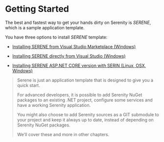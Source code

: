 # Getting Started

The best and fastest way to get your hands dirty on Serenity is _SERENE_, which is a sample application template.

You have three options to install _SERENE_ template:

* [Installing SERENE from Visual Studio Marketplace (Windows)](installing_serene_from_visual_studio_gallery.md)

* [Installing SERENE directly from Visual Studio (Windows)](installing_serene_directly_from_visual_studio.md)

* [Installing SERENE ASP.NET CORE version with SERIN (Linux, OSX, Windows)](instaling-serene-aspnet-core-version-with-serin.md)


> Serene is just an application template that is designed to give you a quick start.
> 
> For advanced developers, it is possible to add Serenity NuGet packages to an existing .NET project, configure some services and have a working Serenity application. 
>
> You might also choose to add Serenity sources as a GIT submodule to your project and keep it always up to date, instead of depending on Serenity NuGet packages.
>
> We'll cover these and more in other chapters.



